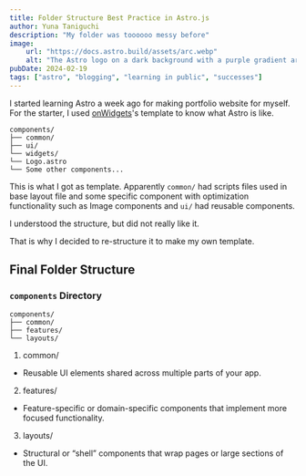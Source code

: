 ```yaml
---
title: Folder Structure Best Practice in Astro.js
author: Yuna Taniguchi
description: "My folder was toooooo messy before"
image:
    url: "https://docs.astro.build/assets/arc.webp"
    alt: "The Astro logo on a dark background with a purple gradient arc."
pubDate: 2024-02-19
tags: ["astro", "blogging", "learning in public", "successes"]
---
```

I started learning Astro a week ago for making portfolio website for myself.
For the starter, I used [onWidgets](https://onwidget.com/)'s template to know what Astro is like.


```
components/
├── common/
├── ui/
└── widgets/
└── Logo.astro
└── Some other components...
```

This is what I got as template.
Apparently `common/` had scripts files used in base layout file and some specific component with optimization functionality such as Image components and `ui/` had reusable components.

I understood the structure, but did not really like it.

That is why I decided to re-structure it to make my own template.

## Final Folder Structure

### `components` Directory

```
components/
├── common/
├── features/
└── layouts/
```

1. common/
- Reusable UI elements shared across multiple parts of your app.
2. features/
- Feature-specific or domain-specific components that implement more focused functionality.
3. layouts/
- Structural or “shell” components that wrap pages or large sections of the UI.
